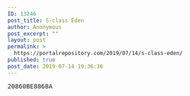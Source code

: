 ```yaml
---
ID: 13246
post_title: S-class Eden
author: Anonymous
post_excerpt: ""
layout: post
permalink: >
  https://portalrepository.com/2019/07/14/s-class-eden/
published: true
post_date: 2019-07-14 19:36:36
---
```

<pre>20860BE8868A</pre>